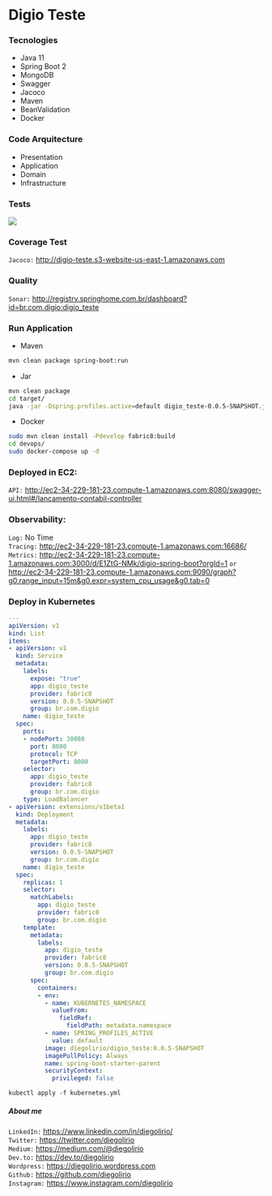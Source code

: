 # Digio Teste

### Tecnologies   

- Java 11 
- Spring Boot 2 
- MongoDB 
- Swagger 
- Jacoco 
- Maven 
- BeanValidation
- Docker

### Code Arquitecture

- Presentation
- Application
- Domain
- Infrastructure

### Tests

![](https://i1.wp.com/www.mountaingoatsoftware.com/uploads/blog/Testpyramid.jpg ) 

### Coverage Test

`Jacoco:` http://digio-teste.s3-website-us-east-1.amazonaws.com   

### Quality

`Sonar:` http://registry.springhome.com.br/dashboard?id=br.com.digio:digio_teste   

### Run Application

- Maven
```sh
mvn clean package spring-boot:run
```

- Jar
```sh
mvn clean package
cd target/
java -jar -Dspring.profiles.active=default digio_teste-0.0.5-SNAPSHOT.jar
```

- Docker
```sh
sudo mvn clean install -Pdevelop fabric8:build 
cd devops/
sudo docker-compose up -d
```

### Deployed in EC2:   
`API:` http://ec2-34-229-181-23.compute-1.amazonaws.com:8080/swagger-ui.html#/lancamento-contabil-controller   


### Observability:   
`Log:` No Time      
`Tracing:` http://ec2-34-229-181-23.compute-1.amazonaws.com:16686/          
`Metrics:` http://ec2-34-229-181-23.compute-1.amazonaws.com:3000/d/E1ZtG-NMk/digio-spring-boot?orgId=1 `or`   
 http://ec2-34-229-181-23.compute-1.amazonaws.com:9090/graph?g0.range_input=15m&g0.expr=system_cpu_usage&g0.tab=0      
   
### Deploy in Kubernetes

```yaml
---
apiVersion: v1
kind: List
items:
- apiVersion: v1
  kind: Service
  metadata:
    labels:
      expose: "true"
      app: digio_teste
      provider: fabric8
      version: 0.0.5-SNAPSHOT
      group: br.com.digio
    name: digio_teste
  spec:
    ports:
    - nodePort: 30080
      port: 8080
      protocol: TCP
      targetPort: 8080
    selector:
      app: digio_teste
      provider: fabric8
      group: br.com.digio
    type: LoadBalancer
- apiVersion: extensions/v1beta1
  kind: Deployment
  metadata:
    labels:
      app: digio_teste
      provider: fabric8
      version: 0.0.5-SNAPSHOT
      group: br.com.digio
    name: digio_teste
  spec:
    replicas: 1
    selector:
      matchLabels:
        app: digio_teste
        provider: fabric8
        group: br.com.digio
    template:
      metadata:
        labels:
          app: digio_teste
          provider: fabric8
          version: 0.0.5-SNAPSHOT
          group: br.com.digio
      spec:
        containers:
        - env:
          - name: KUBERNETES_NAMESPACE
            valueFrom:
              fieldRef:
                fieldPath: metadata.namespace
          - name: SPRING_PROFILES_ACTIVE
            value: default
          image: diegolirio/digio_teste:0.0.5-SNAPSHOT
          imagePullPolicy: Always
          name: spring-boot-starter-parent
          securityContext:
            privileged: false
```   

```shell script
kubectl apply -f kubernetes.yml
```


##### About me
`LinkedIn:` https://www.linkedin.com/in/diegolirio/   
`Twitter:` https://twitter.com/diegolirio   
`Medium:` https://medium.com/@diegolirio     
`Dev.to:` https://dev.to/diegolirio      
`Wordpress:` https://diegolirio.wordpress.com   
`Github:` https://github.com/diegolirio       
`Instagram:` https://www.instagram.com/diegolirio        
